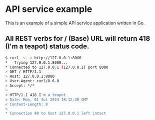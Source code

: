 # API service example

This is an example of a simple API service application written in Go.

## All REST verbs for / (Base) URL will return 418 (I'm a teapot) status code.

```bash
$ curl -s -v http://127.0.0.1:8080
*   Trying 127.0.0.1:8080...
* Connected to 127.0.0.1 (127.0.0.1) port 8080
> GET / HTTP/1.1
> Host: 127.0.0.1:8080
> User-Agent: curl/8.6.0
> Accept: */*
>
< HTTP/1.1 418 I'm a teapot
< Date: Mon, 01 Jul 2024 18:12:30 GMT
< Content-Length: 0
<
* Connection #0 to host 127.0.0.1 left intact
```
